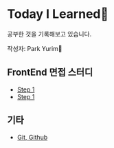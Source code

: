 # Today I Learned📒
공부한 것을 기록해보고 있습니다.

작성자: Park Yurim🧐

## FrontEnd 면접 스터디
* [Step 1](https://pul8219.github.io/TIL/Documents/FrontEnd-Study/step1.md)
* [Step 1](https://github.com/pul8219/TIL/blob/master/Documents/FrontEnd-Study/step1_%EC%8B%AC%ED%99%941(1).md)

## 기타
* [Git, Github](Documents/Git,%20Github/README.md)